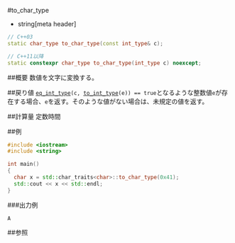 #to_char_type
* string[meta header]

```cpp
// C++03
static char_type to_char_type(const int_type& c);

// C++11以降
static constexpr char_type to_char_type(int_type c) noexcept;
```

##概要
数値を文字に変換する。


##戻り値
[`eq_int_type`](./eq_int_type.md)`(c, `[`to_int_type`](./to_int_type.md)`(e)) == true`となるような整数値`e`が存在する場合、`e`を返す。そのような値がない場合は、未規定の値を返す。


##計算量
定数時間


##例
```cpp
#include <iostream>
#include <string>

int main()
{
  char x = std::char_traits<char>::to_char_type(0x41);
  std::cout << x << std::endl;
}
```

###出力例
```
A
```

##参照

